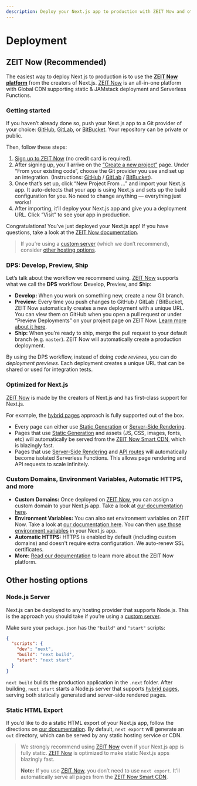 ```yaml
---
description: Deploy your Next.js app to production with ZEIT Now and other hosting options.
---
```


# Deployment

## ZEIT Now (Recommended)

The easiest way to deploy Next.js to production is to use the **[ZEIT Now platform](https://zeit.co)** from the creators of Next.js. [ZEIT Now](https://zeit.co) is an all-in-one platform with Global CDN supporting static & JAMstack deployment and Serverless Functions.

### Getting started

If you haven’t already done so, push your Next.js app to a Git provider of your choice: [GitHub](http://github.com/), [GitLab](https://gitlab.com/), or [BitBucket](https://bitbucket.org/). Your repository can be private or public.

Then, follow these steps:

1. [Sign up to ZEIT Now](https://zeit.co/signup) (no credit card is required).
2. After signing up, you’ll arrive on the [“Create a new project”](https://zeit.co/new) page. Under “From your existing code”, choose the Git provider you use and set up an integration. (Instructions: [GitHub](https://zeit.co/docs/v2/git-integrations/zeit-now-for-github) / [GitLab](https://zeit.co/docs/v2/git-integrations/zeit-now-for-gitlab) / [BitBucket](https://zeit.co/docs/v2/git-integrations/zeit-now-for-bitbucket)).
3. Once that’s set up, click “New Project From …” and import your Next.js app. It auto-detects that your app is using Next.js and sets up the build configuration for you. No need to change anything — everything just works!
4. After importing, it’ll deploy your Next.js app and give you a deployment URL. Click “Visit” to see your app in production.

Congratulations! You’ve just deployed your Next.js app! If you have questions, take a look at the [ZEIT Now documentation](https://zeit.co/docs).

> If you’re using a [custom server](/docs/advanced-features/custom-server.md) (which we don’t recommend), consider [other hosting options](#other-hosting-options).

### DPS: Develop, Preview, Ship

Let’s talk about the workflow we recommend using. [ZEIT Now](https://zeit.co) supports what we call the **DPS** workflow: **D**evelop, **P**review, and **S**hip:

- **Develop:** When you work on something new, create a new Git branch.
- **Preview:** Every time you push changes to GitHub / GitLab / BitBucket, ZEIT Now automatically creates a new deployment with a unique URL. You can view them on GitHub when you open a pull request or under “Preview Deployments” on your project page on ZEIT Now. [Learn more about it here](https://zeit.co/features/deployment-previews).
- **Ship:** When you’re ready to ship, merge the pull request to your default branch (e.g. `master`). ZEIT Now will automatically create a production deployment.

By using the DPS workflow, instead of doing _code reviews_, you can do _deployment previews_. Each deployment creates a unique URL that can be shared or used for integration tests.

### Optimized for Next.js

[ZEIT Now](https://zeit.co) is made by the creators of Next.js and has first-class support for Next.js.

For example, the [hybrid pages](/docs/basic-features/pages.md) approach is fully supported out of the box.

- Every page can either use [Static Generation](/docs/basic-features/pages.md#static-generation) or [Server-Side Rendering](/docs/basic-features/pages.md#server-side-rendering).
- Pages that use [Static Generation](/docs/basic-features/pages.md#static-generation) and assets (JS, CSS, images, fonts, etc) will automatically be served from the [ZEIT Now Smart CDN](https://zeit.co/smart-cdn), which is blazingly fast.
- Pages that use [Server-Side Rendering](/docs/basic-features/pages.md#server-side-rendering) and [API routes](/docs/api-routes/introduction.md) will automatically become isolated Serverless Functions. This allows page rendering and API requests to scale infinitely.

### Custom Domains, Environment Variables, Automatic HTTPS, and more

- **Custom Domains:** Once deployed on [ZEIT Now](https://zeit.co), you can assign a custom domain to your Next.js app. Take a look at [our documentation here](https://zeit.co/docs/v2/custom-domains).
- **Environment Variables:** You can also set environment variables on ZEIT Now. Take a look at [our documentation here](https://zeit.co/docs/v2/build-step#using-environment-variables-and-secrets). You can then [use those environment variables](/docs/api-reference/next.config.js/environment-variables.md) in your Next.js app.
- **Automatic HTTPS:** HTTPS is enabled by default (including custom domains) and doesn't require extra configuration. We auto-renew SSL certificates.
- **More:** [Read our documentation](https://zeit.co/docs) to learn more about the ZEIT Now platform.

## Other hosting options

### Node.js Server

Next.js can be deployed to any hosting provider that supports Node.js. This is the approach you should take if you’re using a [custom server](/docs/advanced-features/custom-server.md).

Make sure your `package.json` has the `"build"` and `"start"` scripts:

```json
{
  "scripts": {
    "dev": "next",
    "build": "next build",
    "start": "next start"
  }
}
```

`next build` builds the production application in the `.next` folder. After building, `next start` starts a Node.js server that supports [hybrid pages](/docs/basic-features/pages.md), serving both statically generated and server-side rendered pages.

### Static HTML Export

If you’d like to do a static HTML export of your Next.js app, follow the directions on [our documentation](/docs/advanced-features/static-html-export.md). By default, `next export` will generate an `out` directory, which can be served by any static hosting service or CDN.

> We strongly recommend using [ZEIT Now](https://zeit.co/) even if your Next.js app is fully static. [ZEIT Now](https://zeit.co/) is optimized to make static Next.js apps blazingly fast.
>
> **Note:** If you use [ZEIT Now](https://zeit.co/), you don’t need to use `next export`. It’ll automatically serve all pages from the [ZEIT Now Smart CDN](https://zeit.co/smart-cdn).
